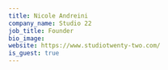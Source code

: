 ```yaml
---
title: Nicole Andreini
company_name: Studio 22
job_title: Founder
bio_image: 
website: https://www.studiotwenty-two.com/
is_guest: true
---
```


